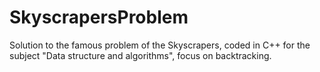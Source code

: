 # SkyscrapersProblem
Solution to the famous problem of the Skyscrapers, coded in C++ for the subject "Data structure and algorithms", focus on backtracking.
